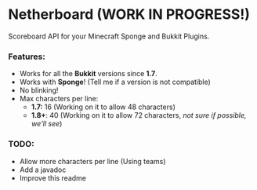 # Netherboard (WORK IN PROGRESS!)

Scoreboard API for your Minecraft Sponge and Bukkit Plugins.

### Features:
- Works for all the **Bukkit** versions since **1.7**.
- Works with **Sponge**! (Tell me if a version is not compatible)
- No blinking!
- Max characters per line:
  - **1.7:** 16 (Working on it to allow 48 characters)
  - **1.8+**: 40 (Working on it to allow 72 characters, *not sure if possible, we'll see*)
  
### TODO:
- Allow more characters per line (Using teams)
- Add a javadoc
- Improve this readme